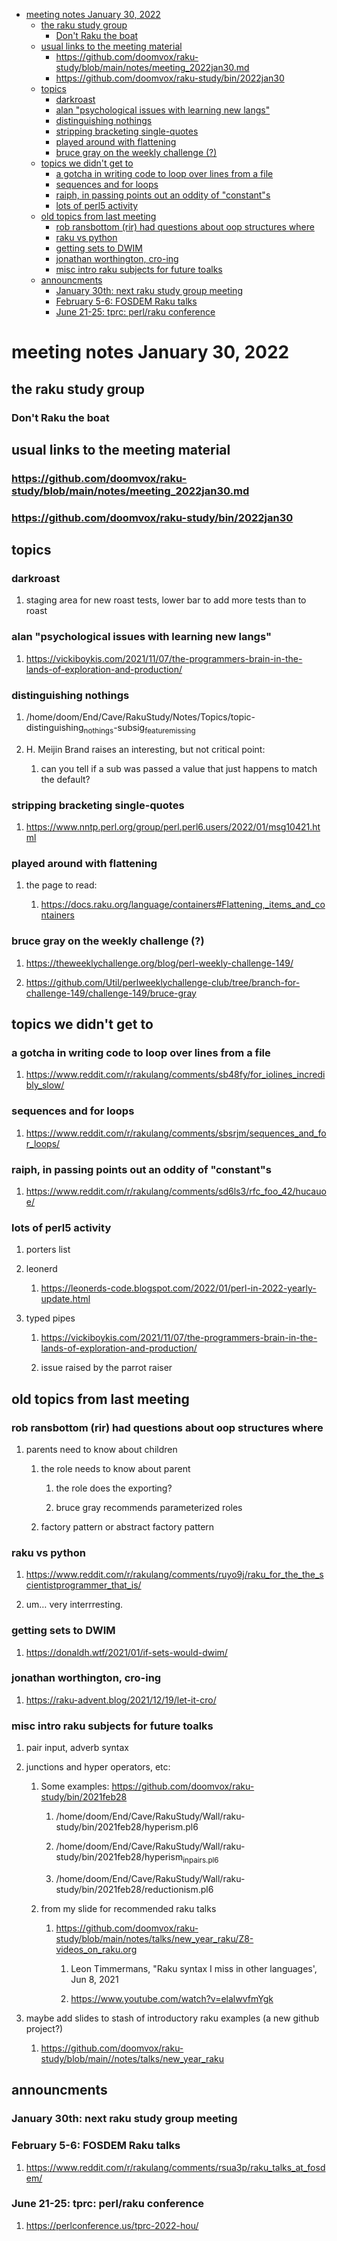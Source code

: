 - [meeting notes January 30, 2022](#org2fca3ff)
  - [the raku study group](#org8f64bc8)
    - [Don't Raku the boat](#orgc8532ad)
  - [usual links to the meeting material](#org93972e9)
    - [<https://github.com/doomvox/raku-study/blob/main/notes/meeting_2022jan30.md>](#org96e8774)
    - [<https://github.com/doomvox/raku-study/bin/2022jan30>](#org649fecc)
  - [topics](#orge352d5f)
    - [darkroast](#orgc2861fc)
    - [alan "psychological issues with learning new langs"](#orgf2549aa)
    - [distinguishing nothings](#orgc7e358f)
    - [stripping bracketing single-quotes](#org2258921)
    - [played around with flattening](#orgcf5dd91)
    - [bruce gray on the weekly challenge (?)](#orgce82242)
  - [topics we didn't get to](#org6b25493)
    - [a gotcha in writing code to loop over lines from a file](#orgf7c80b7)
    - [sequences and for loops](#org749e634)
    - [raiph, in passing points out an oddity of "constant"s](#orgaf323b6)
    - [lots of perl5 activity](#org31758bf)
  - [old topics from last meeting](#org3de6617)
    - [rob ransbottom (rir) had questions about oop structures where](#orga406b38)
    - [raku vs python](#orgb2feaae)
    - [getting sets to DWIM](#org84200ed)
    - [jonathan worthington, cro-ing](#orgb55c103)
    - [misc intro raku subjects for future toalks](#org12a9cbb)
  - [announcments](#org74e03b0)
    - [January 30th: next raku study group meeting](#org5f4be6d)
    - [February 5-6: FOSDEM Raku talks](#orgc980339)
    - [June 21-25: tprc: perl/raku conference](#org771173a)


<a id="org2fca3ff"></a>

# meeting notes January 30, 2022


<a id="org8f64bc8"></a>

## the raku study group


<a id="orgc8532ad"></a>

### Don't Raku the boat


<a id="org93972e9"></a>

## usual links to the meeting material


<a id="org96e8774"></a>

### <https://github.com/doomvox/raku-study/blob/main/notes/meeting_2022jan30.md>


<a id="org649fecc"></a>

### <https://github.com/doomvox/raku-study/bin/2022jan30>


<a id="orge352d5f"></a>

## topics


<a id="orgc2861fc"></a>

### darkroast

1.  staging area for new roast tests, lower bar to add more tests than to roast


<a id="orgf2549aa"></a>

### alan "psychological issues with learning new langs"

1.  <https://vickiboykis.com/2021/11/07/the-programmers-brain-in-the-lands-of-exploration-and-production/>


<a id="orgc7e358f"></a>

### distinguishing nothings

1.  /home/doom/End/Cave/RakuStudy/Notes/Topics/topic-distinguishing<sub>nothings</sub>-subsig<sub>feature</sub><sub>missing</sub>

2.  H. Meijin Brand raises an interesting, but not critical point:

    1.  can you tell if a sub was passed a value that just happens to match the default?


<a id="org2258921"></a>

### stripping bracketing single-quotes

1.  <https://www.nntp.perl.org/group/perl.perl6.users/2022/01/msg10421.html>


<a id="orgcf5dd91"></a>

### played around with flattening

1.  the page to read:

    1.  <https://docs.raku.org/language/containers#Flattening,_items_and_containers>


<a id="orgce82242"></a>

### bruce gray on the weekly challenge (?)

1.  <https://theweeklychallenge.org/blog/perl-weekly-challenge-149/>

2.  <https://github.com/Util/perlweeklychallenge-club/tree/branch-for-challenge-149/challenge-149/bruce-gray>


<a id="org6b25493"></a>

## topics we didn't get to


<a id="orgf7c80b7"></a>

### a gotcha in writing code to loop over lines from a file

1.  <https://www.reddit.com/r/rakulang/comments/sb48fy/for_iolines_incredibly_slow/>


<a id="org749e634"></a>

### sequences and for loops

1.  <https://www.reddit.com/r/rakulang/comments/sbsrjm/sequences_and_for_loops/>


<a id="orgaf323b6"></a>

### raiph, in passing points out an oddity of "constant"s

1.  <https://www.reddit.com/r/rakulang/comments/sd6ls3/rfc_foo_42/hucauoe/>


<a id="org31758bf"></a>

### lots of perl5 activity

1.  porters list

2.  leonerd

    1.  <https://leonerds-code.blogspot.com/2022/01/perl-in-2022-yearly-update.html>

3.  typed pipes

    1.  <https://vickiboykis.com/2021/11/07/the-programmers-brain-in-the-lands-of-exploration-and-production/>
    
    2.  issue raised by the parrot raiser


<a id="org3de6617"></a>

## old topics from last meeting


<a id="orga406b38"></a>

### rob ransbottom (rir) had questions about oop structures where

1.  parents need to know about children

    1.  the role needs to know about parent
    
        1.  the role does the exporting?
        
        2.  bruce gray recommends parameterized roles
    
    2.  factory pattern or abstract factory pattern


<a id="orgb2feaae"></a>

### raku vs python

1.  <https://www.reddit.com/r/rakulang/comments/ruyo9j/raku_for_the_the_scientistprogrammer_that_is/>

2.  um&#x2026; very interrresting.


<a id="org84200ed"></a>

### getting sets to DWIM

1.  <https://donaldh.wtf/2021/01/if-sets-would-dwim/>


<a id="orgb55c103"></a>

### jonathan worthington, cro-ing

1.  <https://raku-advent.blog/2021/12/19/let-it-cro/>


<a id="org12a9cbb"></a>

### misc intro raku subjects for future toalks

1.  pair input, adverb syntax

2.  junctions and hyper operators, etc:

    1.  Some examples: <https://github.com/doomvox/raku-study/bin/2021feb28>
    
        1.  /home/doom/End/Cave/RakuStudy/Wall/raku-study/bin/2021feb28/hyperism.pl6
        
        2.  /home/doom/End/Cave/RakuStudy/Wall/raku-study/bin/2021feb28/hyperism<sub>in</sub><sub>pairs.pl6</sub>
        
        3.  /home/doom/End/Cave/RakuStudy/Wall/raku-study/bin/2021feb28/reductionism.pl6
    
    2.  from my slide for recommended raku talks
    
        1.  <https://github.com/doomvox/raku-study/blob/main/notes/talks/new_year_raku/Z8-videos_on_raku.org>
        
            1.  Leon Timmermans, "Raku syntax I miss in other languages', Jun 8, 2021
            
            2.  <https://www.youtube.com/watch?v=elalwvfmYgk>

3.  maybe add slides to stash of introductory raku examples (a new github project?)

    1.  <https://github.com/doomvox/raku-study/blob/main//notes/talks/new_year_raku>


<a id="org74e03b0"></a>

## announcments


<a id="org5f4be6d"></a>

### January 30th: next raku study group meeting


<a id="orgc980339"></a>

### February 5-6: FOSDEM Raku talks

1.  <https://www.reddit.com/r/rakulang/comments/rsua3p/raku_talks_at_fosdem/>


<a id="org771173a"></a>

### June 21-25: tprc: perl/raku conference

1.  <https://perlconference.us/tprc-2022-hou/>
